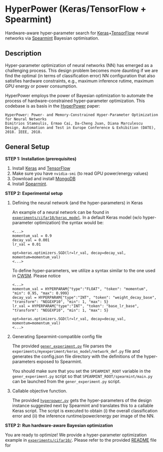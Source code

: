 HyperPower (Keras/TensorFlow + Spearmint)
===========================
<img align="right" src="http://users.ece.cmu.edu/~dstamoul/image/Picture4.png" width="10px"/>

Hardware-aware hyper-parameter search for [Keras](https://keras.io/)+[TensorFlow](https://www.tensorflow.org/) neural networks
via [Spearmint](https://github.com/HIPS/Spearmint) Bayesian optimisation.


Description
-----------

Hyper-parameter optimization of neural networks (NN) has emerged as a challenging process.
This design problem becomes more daunting if we are find the optimal (in terms of classification error)
NN configuration that also satisfies hardware constraints, e.g., maximum inference rutime,
maximum GPU energy or power consumption.

HyperPower employs the power of Bayesian optimization to automate the process of
hardware-constrained hyper-parameter optimization. This codebase is as basis
in the [HyperPower](https://arxiv.org/abs/1712.02446) paper:

```
HyperPower: Power- and Memory-Constrained Hyper-Parameter Optimization for Neural Networks
Dimitrios Stamoulis, Ermao Cai, Da-Cheng Juan, Diana Marculescu
Design, Automation and Test in Europe Conference & Exhibition (DATE), 2018. IEEE, 2018.
```

General Setup
-------------

**STEP 1: Installation (prerequisites)**

1. Install [Keras](https://keras.io/) and [TensorFlow](https://www.tensorflow.org/)
2. Make sure you have `nvidia-smi` (to read GPU power/energy values)
3. Download and install [MongoDB](https://www.mongodb.org/)
4. Install [Spearmint](https://github.com/HIPS/Spearmint).

**STEP 2: Experimental setup**

1. Defining the neural network (and the hyper-parameters) in Keras

    An example of a neural network can be found in [`experiments/cifar10/keras_model`](experiments/cifar10/keras_model/network_def.py).
    In a default Keras model (w/o hyper-parameter optimization) the syntax would be:
    ```
    <...>
    momentum_val = 0.9
    decay_val = 0.001
    lr_val = 0.01

    opt=keras.optimizers.SGD(lr=lr_val, decay=decay_val, momentum=momentum_val)
    <...>
    ```

    To define hyper-parameters, we utilize a syntax similar to the one used in [CWSM](https://github.com/kuz/caffe-with-spearmint). Please notice

    ```
    <...>
    momentum_val = HYPERPARAM{"type":"FLOAT", "token": "momentum", "min": 0.95, "max": 0.999}
    decay_val = HYPERPARAM{"type":"INT", "token": "weight_decay_base", "transform": "NEGEXP10", "min": 1, "max": 5}
    lr_val = HYPERPARAM{"type":"INT", "token": "base_lr_base", "transform": "NEGEXP10", "min": 1, "max": 5}

    opt=keras.optimizers.SGD(lr=lr_val, decay=decay_val, momentum=momentum_val)
    <...>
    ```


2. Generating Spearmint-compatible config file


    The provided [`gener_experiment.py`](gener_experiment.py) file parses the `experiments/myexperiment/keras_model/network_def.py`
    file and generates the config.json file directory with the definitions of the hyper-parameters exposed to Spearmint.

    You should make sure that you set the `SPEARMINT_ROOT` variable in the `gener_experiment.py` script so that
    `SPEARMINT_ROOT/spearmint/main.py` can be launched from the `gener_experiment.py` script.


3. Callable objective function.

    The provided [`hyperpower.py`](hyperpower.py) gets the hyper-parameters of the design instance suggested next by Spearmint
    and translates this to a callable Keras script. The script is executed to obtain (i) the overall classification error
    and (ii) the inference runtime/power/energy per image of the NN.


**STEP 2: Run hardware-aware Bayesian optimization**

You are ready to optimize! We provide a hyper-parameter optimization example
in [`experiments/cifar10/`](experiments/cifar10/).
Please refer to the provided [README](experiments/cifar10/keras_model/README.md)
file for

